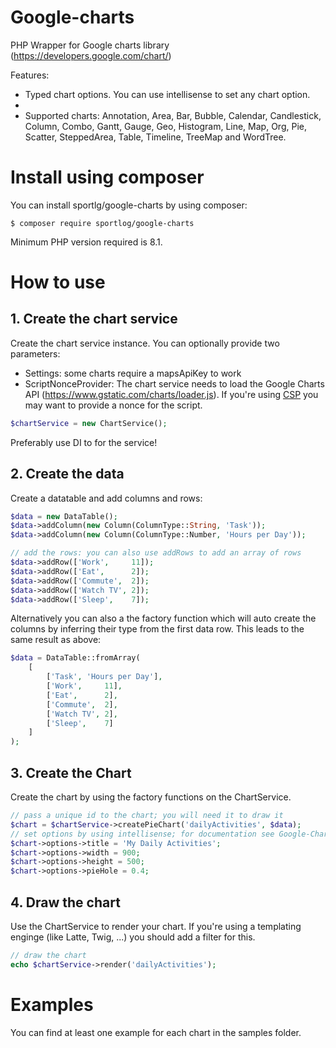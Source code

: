 # Google-charts
PHP Wrapper for Google charts library (https://developers.google.com/chart/)

Features:
* Typed chart options. You can use intellisense to set any chart option.
* 
* Supported charts: Annotation, Area, Bar, Bubble, Calendar, Candlestick, Column, Combo, Gantt, Gauge, Geo, Histogram, Line, Map, Org, Pie, Scatter, SteppedArea, Table, Timeline, TreeMap and WordTree.

# Install using composer
You can install sportlg/google-charts by using composer:
```
$ composer require sportlog/google-charts
```
Minimum PHP version required is 8.1.

# How to use

## 1. Create the chart service
Create the chart service instance. You can optionally provide two parameters:
* Settings: some charts require a mapsApiKey to work
* ScriptNonceProvider: The chart service needs to load the Google Charts API (https://www.gstatic.com/charts/loader.js). If you're using [CSP](https://en.wikipedia.org/wiki/Content_Security_Policy) you may want to provide a nonce for the script.

``` php
$chartService = new ChartService();
```

Preferably use DI to for the service!

## 2. Create the data
Create a datatable and add columns and rows:
``` php
$data = new DataTable();
$data->addColumn(new Column(ColumnType::String, 'Task'));
$data->addColumn(new Column(ColumnType::Number, 'Hours per Day'));

// add the rows: you can also use addRows to add an array of rows
$data->addRow(['Work',     11]);
$data->addRow(['Eat',      2]);
$data->addRow(['Commute',  2]);
$data->addRow(['Watch TV', 2]);
$data->addRow(['Sleep',    7]);
```

Alternatively you can also a the factory function which will auto create the columns by inferring their type from the first data row. This leads to the same result as above:
``` php
$data = DataTable::fromArray(
    [
        ['Task', 'Hours per Day'],
        ['Work',     11],
        ['Eat',      2],
        ['Commute',  2],
        ['Watch TV', 2],
        ['Sleep',    7]
    ]
);
```

## 3. Create the Chart
Create the chart by using the factory functions on the ChartService.

``` php
// pass a unique id to the chart; you will need it to draw it
$chart = $chartService->createPieChart('dailyActivities', $data);
// set options by using intellisense; for documentation see Google-Charts Homepage
$chart->options->title = 'My Daily Activities';
$chart->options->width = 900;
$chart->options->height = 500;
$chart->options->pieHole = 0.4;
```

## 4. Draw the chart
Use the ChartService to render your chart. If you're using a templating enginge (like Latte, Twig, ...) you should add a filter for this.

``` php
// draw the chart
echo $chartService->render('dailyActivities');
```

# Examples
You can find at least one example for each chart in the samples folder.
